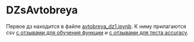 # DZsAvtobreya

Первое дз находится в файле <a href="https://github.com/PavelAstafyev/DZsAvtobreya/blob/main/avtobreya_dz1.ipynb">avtobreya_dz1.ipynb</a>. К ниму прилагаются csv <a href=https://github.com/PavelAstafyev/DZsAvtobreya/blob/main/revs.csv>с отзывами для обучения функции</a> и <a href=https://github.com/PavelAstafyev/DZsAvtobreya/blob/main/revs_test.csv>с отзывами для теста accuracy</a>.
